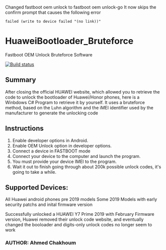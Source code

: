 Changed fastboot oem unlock to fastboot oem unlock-go 
It now skips the confirm prompt that causes the following error
```
failed (write to device failed "(no link))"
```

# HuaweiBootloader_Bruteforce
Fastboot OEM Unlock Bruteforce Software

[![Build status](https://ci.appveyor.com/api/projects/status/d8ygs5lc7jl5cd14?svg=true)](https://ci.appveyor.com/project/Ayylmao6969/huaweibootloader-bruteforce)


## Summary
  
After closing the official HUAWEI website, which allowed you to retrieve the code to unlock the bootloader of Huawei/Honor phones, here is a Winbdows C# Program to retrieve it by yourself.
It uses a bruteforce method, based on the Luhn algorithm and the iMEI identifier used by the manufacturer to generate the unlocking code

## Instructions

1. Enable developer options in Android.  
2. Enable OEM Unlock option in developer options.  
3. Connect a device in FASTBOOT mode
4. Connect your device to the computer and launch the program.  
5. You must provide your device IMEI to the program.
6. Wait it out to finish going through about 200k possible unlock codes, it's going to take a while.

## Supported Devices:
All Huawei android phones pre 2019 models
Some 2019 Models with early security patchs and inital firmware version

Successfully unlocked a HUAWEI Y7 Prime 2019 with February Firmware version, Huawei removed their unlock code website, and eventually changed the booloader and digits-only unlock codes no longer seem to work

### AUTHOR: Ahmed Chakhoum
